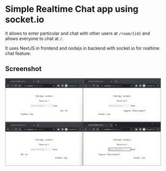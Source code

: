 
# Simple Realtime Chat app using socket.io

It allows to enter particular and chat with other users at `/room/{id}` and allows everyone to chat at `/`.

It uses NextJS in frontend and nodejs in backend with socket.io for realtime chat feature.


## Screenshot

![App Screenshot](/screenshot.png)


